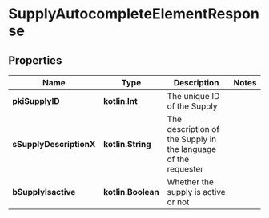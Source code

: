 
# SupplyAutocompleteElementResponse

## Properties
| Name | Type | Description | Notes |
| ------------ | ------------- | ------------- | ------------- |
| **pkiSupplyID** | **kotlin.Int** | The unique ID of the Supply |  |
| **sSupplyDescriptionX** | **kotlin.String** | The description of the Supply in the language of the requester |  |
| **bSupplyIsactive** | **kotlin.Boolean** | Whether the supply is active or not |  |



